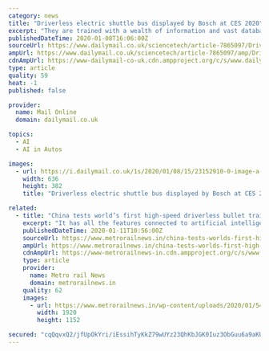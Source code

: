 ```yaml
---
category: news
title: "Driverless electric shuttle bus displayed by Bosch at CES 2020"
excerpt: "They are trained with a wealth of information and vast databases of hundreds of thousands of clips which are processed using artificial intelligence to accurately ... last year Apple revealed details of its driverless car system that uses lasers to detect ..."
publishedDateTime: 2020-01-08T16:06:00Z
sourceUrl: https://www.dailymail.co.uk/sciencetech/article-7865097/Driverless-electric-shuttle-bus-displayed-Bosch-CES-2020.html
ampUrl: https://www.dailymail.co.uk/sciencetech/article-7865097/amp/Driverless-electric-shuttle-bus-displayed-Bosch-CES-2020.html
cdnAmpUrl: https://www-dailymail-co-uk.cdn.ampproject.org/c/s/www.dailymail.co.uk/sciencetech/article-7865097/amp/Driverless-electric-shuttle-bus-displayed-Bosch-CES-2020.html
type: article
quality: 59
heat: -1
published: false

provider:
  name: Mail Online
  domain: dailymail.co.uk

topics:
  - AI
  - AI in Autos

images:
  - url: https://i.dailymail.co.uk/1s/2020/01/08/15/23152910-0-image-a-23_1578495828443.jpg
    width: 636
    height: 382
    title: "Driverless electric shuttle bus displayed by Bosch at CES 2020"

related:
  - title: "China tests world’s first high-speed driverless bullet train at a speed of 350 km successfully"
    excerpt: "It has all the features connected to artificial intelligence with 5G signal, wireless charging and smart lighting. The Beijing to Zhangjiakou high-speed driverless train test was successful, 56496 crore rupees have been spent on it. The passengers will get ..."
    publishedDateTime: 2020-01-11T10:56:00Z
    sourceUrl: https://www.metrorailnews.in/china-tests-worlds-first-high-speed-driverless-bullet-train-at-a-speed-of-350-km-successfully/
    ampUrl: https://www.metrorailnews.in/china-tests-worlds-first-high-speed-driverless-bullet-train-at-a-speed-of-350-km-successfully/?amp
    cdnAmpUrl: https://www-metrorailnews-in.cdn.ampproject.org/c/s/www.metrorailnews.in/china-tests-worlds-first-high-speed-driverless-bullet-train-at-a-speed-of-350-km-successfully/?amp
    type: article
    provider:
      name: Metro rail News
      domain: metrorailnews.in
    quality: 62
    images:
      - url: https://www.metrorailnews.in/wp-content/uploads/2020/01/5492.jpg
        width: 1920
        height: 1152

secured: "cqQqvxQ2/jfUpOkYri/iEssihTyKkZ79wUYz23QhKbJGK0Iuz3ObGuu6a9aKUP3E+r2SERVXLGxwhpKqAyA53pvMxZYHj77ZrhuzO5/rl2s4gGQtJg8pM4Eme3/oaZIvNh8u6hDlemGzhJtbBEy8BQG/Y6Ts2VPX/8U16TVbgwIweIMvjDlLbyAjG76zesg6L6L4Q973bQt5e9q+a7aWZODyqRHOodNYmMd/4g4Winof5cQUWz8hEvUsEUzK9XpOia2W+1q9+bvu6DR0JdrurV7XpA9XLIupUJXBvjPBLpYtlj1wYW6Ysu5BFy2zr94AzSDxpq/P+rBPFQkSQYl/A6Nt0Rs1vlhRKE3i/aQODjFDZ9bw1Qgtq3TWZK6PWfl1c5Ba6XCO42Vn37ag6Mp6QXV3ART7iKd47vGax3ibnPsvzhozhNoEjl7eXFVolg4DLZRE+zgqHJqVB4/AD3u3qQ==;phQyfTi4fFtcXXpq4RnMTg=="
---
```


